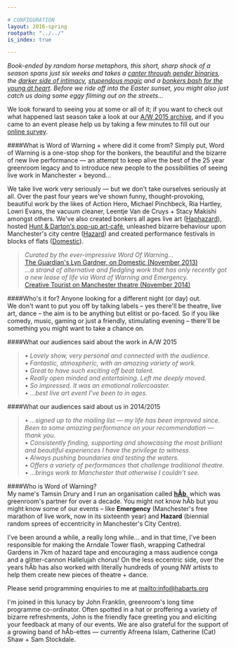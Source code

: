 ```yaml
---

# CONFIGURATION
layout: 2016-spring
rootpath: "../../"
is_index: true

---
```

*Book-ended by random horse metaphors, this short, sharp shock of a season spans just six weeks and takes a [canter through gender binaries](/current/2016-spring/macaskill), the [darker side of intimacy](/current/2016-spring/noble), [stupendous magic](/current/2016-spring/gambini) and a [bonkers bash for the young at heart](/current/2016-haphazard). Before we ride off into the Easter sunset, you might also just catch us doing some eggy filming out on the streets…*          
          
We look forward to seeing you at some or all of it; if you want to check out what happened last season take a look at our [A/W 2015 archive](/archive/2015-autumnwinter), and if you came to an event please help us by taking a few minutes to fill out our <a href="http://research.audiencesurveys.org/s.asp?k=144976563660" target="_blank">online survey</a>.       
        
####What is Word of Warning + where did it come from?
Simply put, Word of Warning is a one-stop shop for the bonkers, the beautiful and the bizarre of new live performance — an attempt to keep alive the best of the 25 year greenroom legacy and to introduce new people to the possibilities of seeing live work in Manchester + beyond…

We take live work very seriously — but we don't take ourselves seriously at all. 
Over the past four years we've shown funny, thought-provoking, beautiful work by the likes of Action Hero, Michael Pinchbeck, Ria Hartley, Lowri Evans, the vacuum cleaner, Leentje Van de Cruys + Stacy Makishi amongst others. We've also created bonkers all ages live art ([Haphazard](/archive/2015-haphazard)), hosted [Hunt & Darton's pop-up art-café](/archive/2015-spring/h&d), unleashed bizarre behaviour upon Manchester's city centre ([Hazard](/archive/2014-hazard)) and created performance festivals in blocks of flats ([Domestic](http://domesticmcr.org)).     
        
>*Curated by the ever-impressive Word Of Warning…*<br><a href="http://www.theguardian.com/stage/2013/nov/02/this-weeks-theatre" target="_blank">The Guardian's Lyn Gardner, on Domestic (November 2013)</a><br>*…a strand of alternative and fledgling work that has only recently got a new lease of life via Word of Warning and Emergency.*<br><a href="http://www.creativetourist.com/articles/theatre/manchester/manchester-theatre-lyn-gardner-on-a-city-reaching-beyond-the-theatrical-peaks" target="_blank">Creative Tourist on Manchester theatre (November 2014)</a>        
        
####Who's it for? Anyone looking for a different night (or day) out.            
We don't want to put you off by talking labels – yes there'll be theatre, live art, dance – the aim is to be anything but elitist or po-faced. So if you like comedy, music, gaming or just a friendly, stimulating evening – there'll be something you might want to take a chance on.                 
        
####What our audiences said about the work in A/W 2015    
>• *Lovely show, very personal and connected with the audience.*<br>• *Fantastic, atmospheric, with an amazing variety of work.*<br>• *Great to have such exciting off beat talent.*<br>• *Really open minded and entertaining. Left me deeply moved.*<br>• *So impressed. It was an emotional rollercoaster.*<br>• *…best live art event I've been to in ages.*        
        
####What our audiences said about us in 2014/2015            
>• *…signed up to the mailing list — my life has been improved since. Been to some amazing performance on your recommendation — thank you.*<br>• *Consistently finding, supporting and showcasing the most brilliant and beautiful experiences I have the privilege to witness.*<br>• *Always pushing boundaries and testing the waters.*<br>• *Offers a variety of performances that challenge traditional theatre.*<br>• *…brings work to Manchester that otherwise I couldn’t see.*        
        
####Who is Word of Warning?         
My name's Tamsin Drury and I run an organisation called **[hÅb](/hab)**, which was greenroom's partner for over a decade. You might not know hÅb but you might know some of our events – like **Emergency** (Manchester's free marathon of live work, now in its sixteenth year) and **Hazard** (biennial random sprees of eccentricity in Manchester's City Centre).

I've been around a while, a really long while… and in that time, I've been responsible for making the Arndale Tower flash, wrapping Cathedral Gardens in 7km of hazard tape and encouraging a mass audience conga and a glitter-cannon Hallelujah chorus! On the less eccentric side, over the years hÅb has also worked with literally hundreds of young NW artists to help them create new pieces of theatre + dance.
          
Please send programming enquiries to me at <mailto:info@habarts.org>             

I'm joined in this lunacy by John Franklin, greenroom's long time programme co-ordinator. Often spotted in a hat or proffering a variety of bizarre refreshments, John is the friendly face greeting you and eliciting your feedback at many of our events. We are also grateful for the support of a growing band of hÅb-ettes — currently Afreena Islam, Catherine (Cat) Shaw + Sam Stockdale.
